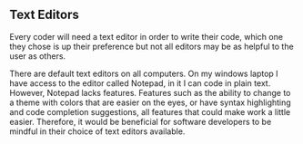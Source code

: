 ## Text Editors

Every coder will need a text editor in order to write their code, which one they chose is up their preference but not all editors may be as helpful to the user as others.

There are default text editors on all computers. On my windows laptop I have access to the editor called Notepad, in it I can code in plain text. However, Notepad lacks features. Features such as the ability to change to a theme with colors that are easier on the eyes, or have syntax highlighting and code completion suggestions, all features that could make work a little easier. Therefore, it would be beneficial for software developers to be mindful in their choice of text editors available.
